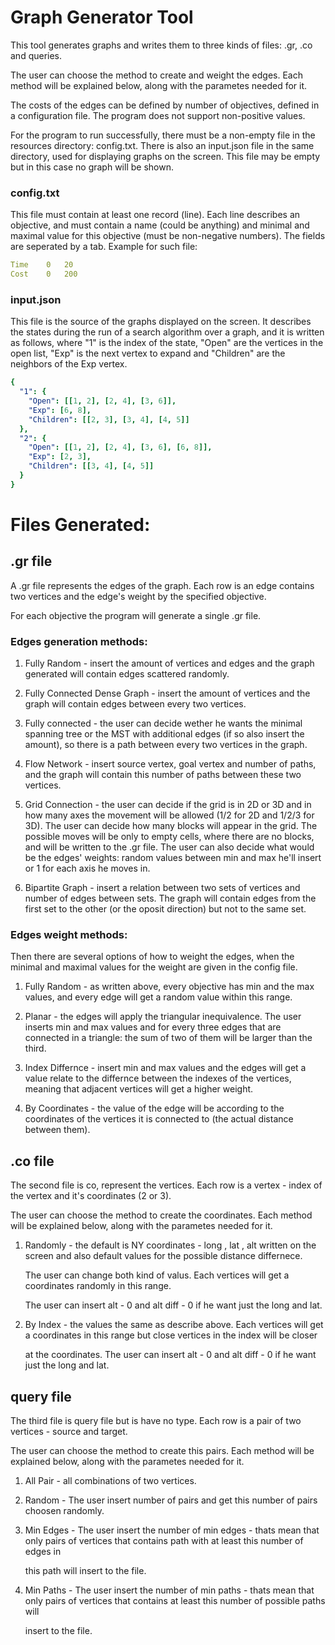 # Graph Generator Tool
This tool generates graphs and writes them to three kinds of files: .gr, .co and queries.

The user can choose the method to create and weight the edges. Each method will be explained below, along with the parametes needed for it.

The costs of the edges can be defined by number of objectives, defined in a configuration file. The program does not support non-positive values.

For the program to run successfully, there must be a non-empty file in the resources directory: config.txt. There is also an input.json file in the same directory, used for displaying graphs on the screen. This file may be empty but in this case no graph will be shown.

### config.txt
This file must contain at least one record (line). Each line describes an objective, and must contain a name (could be anything) and minimal and maximal value for this objective (must be non-negative numbers). The fields are seperated by a tab. Example for such file:
```yaml
Time	0	20
Cost	0	200
```

### input.json
This file is the source of the graphs displayed on the screen. It describes the states during the run of a search algorithm over a graph, and it is written as follows, where "1" is the index of the state, "Open" are the vertices in the open list, "Exp" is the next vertex to expand and "Children" are the neighbors of the Exp vertex.
```yaml
{
  "1": {
    "Open": [[1, 2], [2, 4], [3, 6]],
    "Exp": [6, 8],
    "Children": [[2, 3], [3, 4], [4, 5]]
  },
  "2": {
    "Open": [[1, 2], [2, 4], [3, 6], [6, 8]],
    "Exp": [2, 3],
    "Children": [[3, 4], [4, 5]]
  }
}
```

# Files Generated:

## .gr file
A .gr file represents the edges of the graph. Each row is an edge contains two vertices and the edge's weight by the specified objective.

For each objective the program will generate a single .gr file.

### Edges generation methods:

1. Fully Random - insert the amount of vertices and edges and the graph generated will contain edges scattered randomly.

2. Fully Connected Dense Graph - insert the amount of vertices and the graph will contain edges between every two vertices. 

3. Fully connected - the user can decide wether he wants the minimal spanning tree or the MST with additional edges (if so also insert the amount), so there is a path between every two vertices in the graph. 
   
4. Flow Network - insert source vertex, goal vertex and number of paths, and the graph will contain this number of paths between these two vertices. 

5. Grid Connection - the user can decide if the grid is in 2D or 3D and in how many axes the movement will be allowed (1/2 for 2D and 1/2/3 for 3D).
The user can decide how many blocks will appear in the grid. The possible moves will be only to empty cells, where there are no blocks, and will be written to the .gr file.
The user can also decide what would be the edges' weights: random values between min and max he'll insert or 1 for each axis he moves in.
   
6. Bipartite Graph - insert a relation between two sets of vertices and number of edges between sets. The graph will contain edges from the first set to 
the other (or the oposit direction) but not to the same set. 
   
   
### Edges weight methods:

Then there are several options of how to weight the edges, when the minimal and maximal values for the weight are given in the config file.

1. Fully Random - as written above, every objective has min and the max values, and every edge will get a random value within this range. 

2. Planar - the edges will apply the triangular inequivalence. The user inserts min and max values and for every three edges that are connected in a triangle: 
the sum of two of them will be larger than the third. 
   
3. Index Differnce - insert min and max values and the edges will get a value relate to the differnce between the indexes of the vertices, meaning that adjacent 
vertices will get a higher weight. 
   
4. By Coordinates - the value of the edge will be according to the coordinates of the vertices it is connected to (the actual distance between them).

## .co file

The second file is co, represent the vertices. Each row is a vertex - index of the vertex and it's coordinates (2 or 3). 

The user can choose the method to create the coordinates. Each method will be explained below, along with the parametes needed for it.

1. Randomly - the default is NY coordinates - long , lat , alt written on the screen and also default values for the possible distance differnece.

   The user can change both kind of valus. Each vertices will get a coordinates randomly in this range. 

   The user can insert alt - 0 and alt diff - 0 if he want just the long and lat. 
   
2. By Index - the values the same as describe above. Each vertices will get a coordinates in this range but close vertices in the index will be closer 

   at the coordinates. The user can insert alt - 0 and alt diff - 0 if he want just the long and lat.    

## query file

The third file is query file but is have no type. Each row is a pair of two vertices - source and target. 

The user can choose the method to create this pairs. Each method will be explained below, along with the parametes needed for it.

1. All Pair - all combinations of two vertices. 

2. Random - The user insert number of pairs and get this number of pairs choosen randomly. 

3. Min Edges - The user insert the number of min edges - thats mean that only pairs of vertices that contains path with at least this number of edges in 

   this path will insert to the file. 
   
4. Min Paths - The user insert the number of min paths - thats mean that only pairs of vertices that contains at least this number of possible paths will

   insert to the file. 

